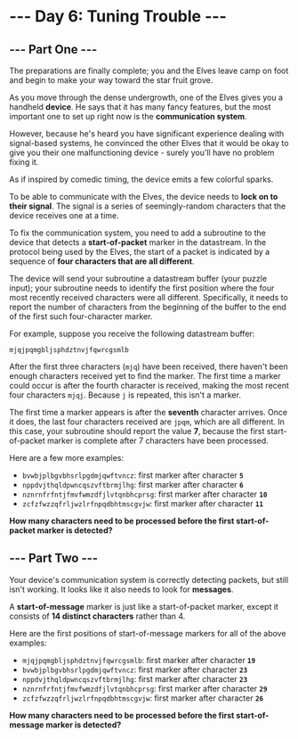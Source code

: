 # --- Day 6: Tuning Trouble ---

## --- Part One ---

The preparations are finally complete; you and the Elves leave camp on foot and
begin to make your way toward the star fruit grove.

As you move through the dense undergrowth, one of the Elves gives you a handheld
**device**. He says that it has many fancy features, but the most important one
to set up right now is the **communication system**.

However, because he's heard you have significant experience dealing with
signal-based systems, he convinced the other Elves that it would be okay to give
you their one malfunctioning device - surely you'll have no problem fixing it.

As if inspired by comedic timing, the device emits a few colorful sparks.

To be able to communicate with the Elves, the device needs to **lock on to their
signal**. The signal is a series of seemingly-random characters that the device
receives one at a time.

To fix the communication system, you need to add a subroutine to the device that
detects a **start-of-packet** marker in the datastream. In the protocol being
used by the Elves, the start of a packet is indicated by a sequence of **four
characters that are all different**.

The device will send your subroutine a datastream buffer (your puzzle input);
your subroutine needs to identify the first position where the four most
recently received characters were all different. Specifically, it needs to
report the number of characters from the beginning of the buffer to the end of
the first such four-character marker.

For example, suppose you receive the following datastream buffer:

`mjqjpqmgbljsphdztnvjfqwrcgsmlb`

After the first three characters (`mjq`) have been received, there haven't been
enough characters received yet to find the marker. The first time a marker could
occur is after the fourth character is received, making the most recent four
characters `mjqj`. Because `j` is repeated, this isn't a marker.

The first time a marker appears is after the **seventh** character arrives. Once
it does, the last four characters received are `jpqm`, which are all different.
In this case, your subroutine should report the value **7**, because the first
start-of-packet marker is complete after 7 characters have been processed.

Here are a few more examples:

- `bvwbjplbgvbhsrlpgdmjqwftvncz`: first marker after character **`5`**
- `nppdvjthqldpwncqszvftbrmjlhg`: first marker after character **`6`**
- `nznrnfrfntjfmvfwmzdfjlvtqnbhcprsg`: first marker after character **`10`**
- `zcfzfwzzqfrljwzlrfnpqdbhtmscgvjw`: first marker after character **`11`**

**How many characters need to be processed before the first start-of-packet
marker is detected?**

## --- Part Two ---

Your device's communication system is correctly detecting packets, but still
isn't working. It looks like it also needs to look for **messages**.

A **start-of-message** marker is just like a start-of-packet marker, except it
consists of **14 distinct characters** rather than 4.

Here are the first positions of start-of-message markers for all of the above
examples:

- `mjqjpqmgbljsphdztnvjfqwrcgsmlb`: first marker after character **`19`**
- `bvwbjplbgvbhsrlpgdmjqwftvncz`: first marker after character **`23`**
- `nppdvjthqldpwncqszvftbrmjlhg`: first marker after character **`23`**
- `nznrnfrfntjfmvfwmzdfjlvtqnbhcprsg`: first marker after character **`29`**
- `zcfzfwzzqfrljwzlrfnpqdbhtmscgvjw`: first marker after character **`26`**

**How many characters need to be processed before the first start-of-message
marker is detected?**
